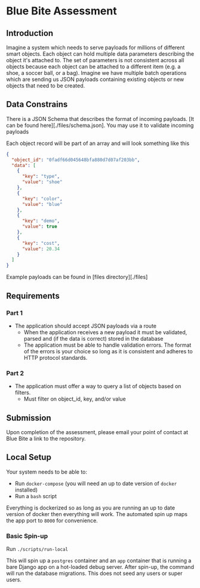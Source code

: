 # Blue Bite Assessment

## Introduction

Imagine a system which needs to serve payloads for millions of different smart objects. Each object can hold multiple data parameters describing the object it's attached to. The set of parameters is not consistent across all objects because each object can be attached to a different item (e.g. a shoe, a soccer ball, or a bag). Imagine we have multiple batch operations which are sending us JSON payloads containing existing objects or new objects that need to be created.

## Data Constrains

There is a JSON Schema that describes the format of incoming payloads. [It can be found  here][./files/schema.json]. You may use it to validate incoming payloads

Each object record will be part of an array and will look something like this
```json
{
  "object_id": "0fadf66d045648bfa880d7d07af203bb",
  "data": [
    {
      "key": "type",
      "value": "shoe"
    },
    {
      "key": "color",
      "value": "blue"
    },
    {
      "key": "demo",
      "value": true
    },
    {
      "key": "cost",
      "value": 20.34
    }
  ]
}
```

Example payloads can be found in [files directory][./files]

## Requirements

### Part 1

* The application should accept JSON payloads via a route
    * When the application receives a new payload it must be validated, parsed and (if the data is correct) stored in the database
    * The application must be able to handle validation errors. The format of the errors is your choice so long as it is consistent and adheres to HTTP protocol standards.

### Part 2
* The application must offer a way to query a list of objects based on filters.
    * Must filter on object_id, key, and/or value


## Submission

Upon completion of the assessment, please email your point of contact at Blue Bite a link to the repository.


## Local Setup

Your system needs to be able to:
 - Run `docker-compose` (you will need an up to date version of `docker` installed)
 - Run a `bash` script

Everything is dockerized so as long as you are running an up to date version of docker
then everything will work. The automated spin up maps the app port to `8000` for
convenience.

### Basic Spin-up

Run `./scripts/run-local`

This will spin up a `postgres` container and an `app` container that is running a bare
Django app on a hot-loaded debug server. After spin-up, the command will run the database
migrations. This does not seed any users or super users.
